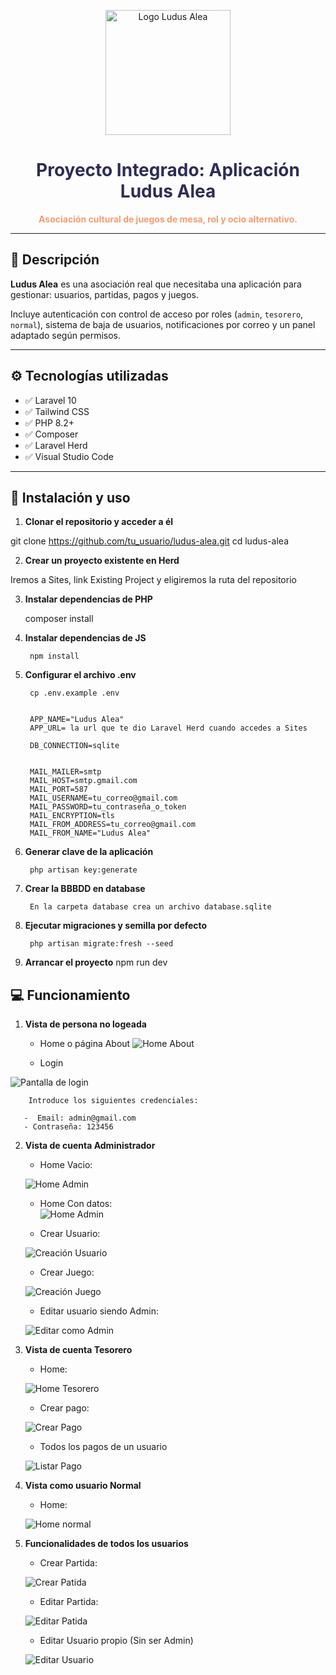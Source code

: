 <p align="center">
  <img src="public/logo.png" width="200" alt="Logo Ludus Alea">
</p>

<h1 align="center" style="color:#2e2d55">Proyecto Integrado: Aplicación Ludus Alea</h1>

<p align="center">
  <strong style="color:#f49d6e">Asociación cultural de juegos de mesa, rol y ocio alternativo.</strong>
</p>

---

## 🎯 Descripción

**Ludus Alea** es una asociación real que necesitaba una aplicación para gestionar: usuarios, partidas, pagos y juegos.

Incluye autenticación con control de acceso por roles (`admin`, `tesorero`, `normal`), sistema de baja de usuarios, notificaciones por correo y un panel adaptado según permisos.

---

## ⚙️ Tecnologías utilizadas

- ✅ Laravel 10
- ✅ Tailwind CSS
- ✅ PHP 8.2+
- ✅ Composer
- ✅ Laravel Herd 
- ✅ Visual Studio Code

---

## 🚀 Instalación y uso

1. **Clonar el repositorio y acceder a él**


git clone https://github.com/tu_usuario/ludus-alea.git
cd ludus-alea

2. **Crear un proyecto existente en Herd**
 
 Iremos a Sites, link Existing Project y eligiremos la ruta del repositorio

3. **Instalar dependencias de PHP**

    composer install

4. **Instalar dependencias de JS**

        npm install


5. **Configurar el archivo .env**
        
        cp .env.example .env 


        APP_NAME="Ludus Alea"
        APP_URL= la url que te dio Laravel Herd cuando accedes a Sites

        DB_CONNECTION=sqlite
       

        MAIL_MAILER=smtp
        MAIL_HOST=smtp.gmail.com
        MAIL_PORT=587
        MAIL_USERNAME=tu_correo@gmail.com
        MAIL_PASSWORD=tu_contraseña_o_token
        MAIL_ENCRYPTION=tls
        MAIL_FROM_ADDRESS=tu_correo@gmail.com
        MAIL_FROM_NAME="Ludus Alea"

6. **Generar clave de la aplicación**


        php artisan key:generate

7. **Crear la BBBDD en database**   

        En la carpeta database crea un archivo database.sqlite

5. **Ejecutar migraciones y semilla por defecto**


        php artisan migrate:fresh --seed 

6. **Arrancar el proyecto**
        npm run dev


  ##  💻 Funcionamiento      

  1. **Vista de persona no logeada**
        
        - Home o página About
        ![Home About](readme-img/paginaPrincipalSinLogin.png)

        - Login

![Pantalla de login](readme-img/login.png)
        
        Introduce los siguientes credenciales:
       
       -  Email: admin@gmail.com
       - Contraseña: 123456 
    
2. **Vista de cuenta  Administrador**

    -  Home Vacio:

    ![Home Admin](readme-img/adminVacio.png)

    - Home Con datos:  
    ![Home Admin](readme-img/adminDatos.png)

    - Crear Usuario:

    ![Creación Usuario](readme-img/crearUsuario.png)

    - Crear Juego:

    ![Creación Juego](readme-img/crearJuego.png)

    - Editar usuario siendo Admin:

    ![Editar como Admin](readme-img/editarUsuarioAdmin.png)

3. **Vista de cuenta  Tesorero**

    - Home: 

    ![Home Tesorero](readme-img/menuTesorero.png)

    - Crear pago:

    ![Crear Pago](readme-img/crearPago.png)

    - Todos los pagos de un usuario 

    ![Listar Pago](readme-img/pagosxcliente.png)

4. **Vista como usuario Normal**

    - Home: 

    ![Home normal](readme-img/menuNormal.png)

5. **Funcionalidades de todos los usuarios**

    - Crear Partida:

    ![Crear Patida](readme-img/CrearPartida.png)

    - Editar Partida:
    
    ![Editar Patida](readme-img/editarPartida.png)

    - Editar Usuario propio (Sin ser Admin)
    
    ![Editar Usuario](readme-img/editarUsuarioNormal.png)





